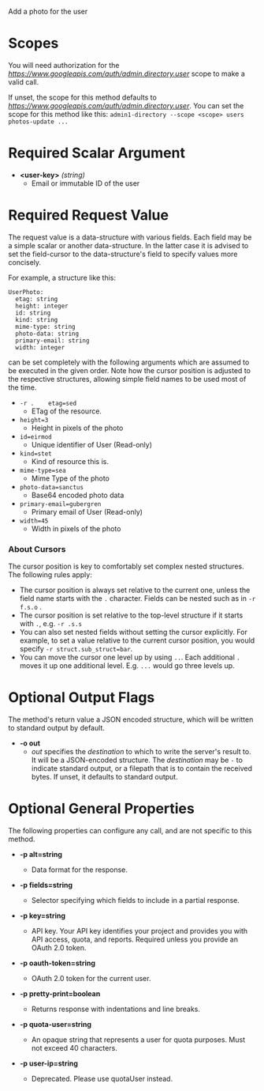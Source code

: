 Add a photo for the user
# Scopes

You will need authorization for the *https://www.googleapis.com/auth/admin.directory.user* scope to make a valid call.

If unset, the scope for this method defaults to *https://www.googleapis.com/auth/admin.directory.user*.
You can set the scope for this method like this: `admin1-directory --scope <scope> users photos-update ...`
# Required Scalar Argument
* **&lt;user-key&gt;** *(string)*
    - Email or immutable ID of the user
# Required Request Value

The request value is a data-structure with various fields. Each field may be a simple scalar or another data-structure.
In the latter case it is advised to set the field-cursor to the data-structure's field to specify values more concisely.

For example, a structure like this:
```
UserPhoto:
  etag: string
  height: integer
  id: string
  kind: string
  mime-type: string
  photo-data: string
  primary-email: string
  width: integer

```

can be set completely with the following arguments which are assumed to be executed in the given order. Note how the cursor position is adjusted to the respective structures, allowing simple field names to be used most of the time.

* `-r .    etag=sed`
    - ETag of the resource.
* `height=3`
    - Height in pixels of the photo
* `id=eirmod`
    - Unique identifier of User (Read-only)
* `kind=stet`
    - Kind of resource this is.
* `mime-type=sea`
    - Mime Type of the photo
* `photo-data=sanctus`
    - Base64 encoded photo data
* `primary-email=gubergren`
    - Primary email of User (Read-only)
* `width=45`
    - Width in pixels of the photo


### About Cursors

The cursor position is key to comfortably set complex nested structures. The following rules apply:

* The cursor position is always set relative to the current one, unless the field name starts with the `.` character. Fields can be nested such as in `-r f.s.o` .
* The cursor position is set relative to the top-level structure if it starts with `.`, e.g. `-r .s.s`
* You can also set nested fields without setting the cursor explicitly. For example, to set a value relative to the current cursor position, you would specify `-r struct.sub_struct=bar`.
* You can move the cursor one level up by using `..`. Each additional `.` moves it up one additional level. E.g. `...` would go three levels up.


# Optional Output Flags

The method's return value a JSON encoded structure, which will be written to standard output by default.

* **-o out**
    - *out* specifies the *destination* to which to write the server's result to.
      It will be a JSON-encoded structure.
      The *destination* may be `-` to indicate standard output, or a filepath that is to contain the received bytes.
      If unset, it defaults to standard output.
# Optional General Properties

The following properties can configure any call, and are not specific to this method.

* **-p alt=string**
    - Data format for the response.

* **-p fields=string**
    - Selector specifying which fields to include in a partial response.

* **-p key=string**
    - API key. Your API key identifies your project and provides you with API access, quota, and reports. Required unless you provide an OAuth 2.0 token.

* **-p oauth-token=string**
    - OAuth 2.0 token for the current user.

* **-p pretty-print=boolean**
    - Returns response with indentations and line breaks.

* **-p quota-user=string**
    - An opaque string that represents a user for quota purposes. Must not exceed 40 characters.

* **-p user-ip=string**
    - Deprecated. Please use quotaUser instead.
